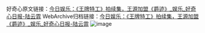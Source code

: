 好奇心原文链接：[今日娱乐：《王牌特工》拍续集，王源加盟《爵迹》_娱乐_好奇心日报-陆云霏](https://www.qdaily.com/articles/9057.html)
WebArchive归档链接：[今日娱乐：《王牌特工》拍续集，王源加盟《爵迹》_娱乐_好奇心日报-陆云霏](http://web.archive.org/web/20190623153723/https://www.qdaily.com/articles/9057.html)
![image](http://ww3.sinaimg.cn/large/007d5XDply1g3ve50el5nj30u042oe81)
